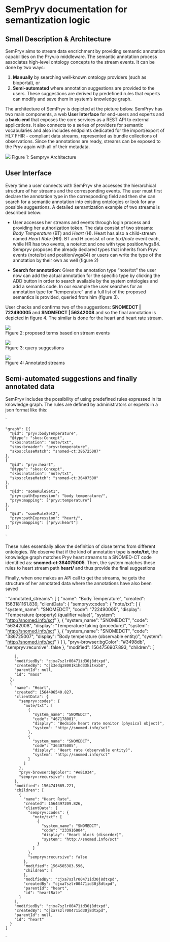 SemPryv documentation for semantization logic
=================
Small Description & Architecture
--
SemPryv aims to stream data encrichment by providing semantic annotation capabilities on the Pryv.io middleware. 
The semantic annotation process associates high-level ontology concepts to the stream events. It can be done by two ways: 
1. **Manually** by searching well-known ontology providers (such as bioportal), or
2. **Semi-automated** where annotation suggestions are provided to the users. These suggestions are derived by predefined rules that experts can modify and save them in system’s knowledge graph.

The architecture of SemPryv is depicted at the picture below. SemPryv has two main components, a web <b>User Interface</b> 
for end-users and experts and a <b>back-end</b> that exposes the core services as a REST API to external applications. 
It also connects to a series of providers for semantic vocabularies and also includes endpoints dedicated for the import/export 
of HL7 FHIR - compliant data streams, represented as bundle collections of observations. Since the annotations are ready, 
streams can be exposed to the Pryv again with all of their metadata.

![](/home/orfeas/HES-SO/pryv/sempryv/photos_screenshots/sempryv_architecture.png)
Figure 1: Sempryv Architecture

## User Interface
Every time a user connects with SemPryv she accesses the hierarchical structure of her streams and the corresponding events. 
The user must first declare the annotation type in the corresponding field and then she can search for a 
semantic annotation into existing ontologies or look for any possible suggestions. A detailed semantization example of 
two streams is described below:
* User accesses her streams and events through login process and providing her authorization token. The data consist of two streams: 
_Body Temperature_ (BT) and _Heart_ (H). Heart has also a child-stream named _Heart Rate_ (HR). BT and H consist of one 
_text/note_ event each, while HR has two events, a note/txt and one with type position/wgs84. Sempryv proposes the already 
declared types that inherits from Pryv events (note/txt and position/wgs84) or users can write the type of the annotation by their own as well (figure 2)


* **Search for annotation**: Given the annotation type “note/txt” the user now can add the actual annotation for the specific 
type by clicking the ADD button in order to search available by the system ontologies and add a semantic code. 
In our example the user searches for an annotation type for “temperature” and a full list of the proposed semantics is provided, 
queried from him (figure 3).

User checks and confirms two of the suggestions: **SNOMEDCT | 722490005** and **SNOMEDCT | 56342008** 
and so the final annotation is depicted in figure 4. The similar is done for the heart and heart rate stream.


![](/home/orfeas/HES-SO/pryv/sempryv/photos_screenshots/search_bar.png)  
Figure 2: proposed terms based on stream events


![](/home/orfeas/HES-SO/pryv/sempryv/photos_screenshots/query_suggestions.png)  
Figure 3: query suggestions

![](/home/orfeas/HES-SO/pryv/sempryv/photos_screenshots/streams_annotated.png)  
Figure 4: Annotated streams


## Semi-automated suggestions and finally annotated data
SemPryv includes the possibility of using predefined rules expressed in its knowledge graph. The rules are defined by 
administrators or experts in a json format like this:

`

    "graph": [{
      "@id": "pryv:bodyTemperature",
      "@type": "skos:Concept",
      "skos:notation": "note/txt",
      "skos:broader": "pryv:temperature",
      "skos:closeMatch": "snomed-ct:386725007"
    },
    {
      "@id": "pryv:heart",
      "@type": "skos:Concept",
      "skos:notation": "note/txt",
      "skos:closeMatch": "snomed-ct:36407500"
    },
    {
      "@id": "someRuleSet1",
      "pryv:pathExpression": "body temperature/",
      "pryv:mapping": ["pryv:temperature"]
    },
    {
      "@id": "someRuleSet2",
      "pryv:pathExpression": "heart/",
      "pryv:mapping": ["pryv:heart"]
    }]
`

These rules essentially allow the definition of close terms from different ontologies. We observe that if the kind of annotation type is **note/txt**, the knowledge graph matches Pryv heart streams to a SNOMED-CT code identified as: **snomed-ct:364075005**. Then, the system matches these rules to heart stream path **heart/** and thus provide the final suggestions 

Finally, when one makes an API call to get the streams, he gets the structure of her annotated data where the annotations 
have also been saved


`
    "annotated_streams": [
      {
        "name": "Body Temperature",
        "created": 1563181161.839,
        "clientData": {
          "sempryv:codes": {
            "note/txt": [
              {
                "system_name": "SNOMEDCT",
                "code": "722490005",
                "display": "Temperature (property) (qualifier value)",
                "system": "http://snomed.info/sct"
              },
              {
                "system_name": "SNOMEDCT",
                "code": "56342008",
                "display": "Temperature taking (procedure)",
                "system": "http://snomed.info/sct"
              },
              {
                "system_name": "SNOMEDCT",
                "code": "386725007",
                "display": "Body temperature (observable entity)",
                "system": "http://snomed.info/sct"
              }
            ]
           },
          "pryv-browser:bgColor": "#3498db",
          "sempryv:recursive": false
        },
        "modified": 1564756907.893,
        "children": [
    
        ],
        "modifiedBy": "cjxa7szlr00471id30j8dtxpd",
        "createdBy": "cjx3edqz8001k1hd33kitvxb8",
        "parentId": null,
        "id": "mass"
      },
      {
        "name": "Heart",
        "created": 1564496540.827,
        "clientData": {
          "sempryv:codes": {
            "note/txt": [
              {
                "system_name": "SNOMEDCT",
                "code": "467178001",
                "display": "Bedside heart rate monitor (physical object)",
                "system": "http://snomed.info/sct"
              },
              {
                "system_name": "SNOMEDCT",
                "code": "364075005",
                "display": "Heart rate (observable entity)",
                "system": "http://snomed.info/sct"
              }
            ]
          },
          "pryv-browser:bgColor": "#e81034",
          "sempryv:recursive": true
        },
        "modified": 1564741665.221,
        "children": [
          {
            "name": "Heart Rate",
            "created": 1564497209.826,
            "clientData": {
              "sempryv:codes": {
                "note/txt": [
                  {
                    "system_name": "SNOMEDCT",
                    "code": "233916004",
                    "display": "Heart block (disorder)",
                    "system": "http://snomed.info/sct"
                  }
                ]
              },
              "sempryv:recursive": false
            },
            "modified": 1564585383.596,
            "children": [
            ],
            "modifiedBy": "cjxa7szlr00471id30j8dtxpd",
            "createdBy": "cjxa7szlr00471id30j8dtxpd",
            "parentId": "heart",
            "id": "heartRate"
          }
        ],
        "modifiedBy": "cjxa7szlr00471id30j8dtxpd",
        "createdBy": "cjxa7szlr00471id30j8dtxpd",
        "parentId": null,
        "id": "heart"
      }
    ]
`

